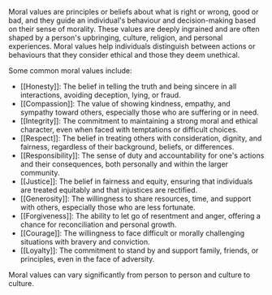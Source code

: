 Moral values are principles or beliefs about what is right or wrong, good or bad, and they guide an individual's behaviour and decision-making based on their sense of morality. 
These values are deeply ingrained and are often shaped by a person's upbringing, culture, religion, and personal experiences. 
Moral values help individuals distinguish between actions or behaviours that they consider ethical and those they deem unethical. 

Some common moral values include:

- [[Honesty]]: The belief in telling the truth and being sincere in all interactions, avoiding deception, lying, or fraud.
- [[Compassion]]: The value of showing kindness, empathy, and sympathy toward others, especially those who are suffering or in need.
- [[Integrity]]: The commitment to maintaining a strong moral and ethical character, even when faced with temptations or difficult choices.
- [[Respect]]: The belief in treating others with consideration, dignity, and fairness, regardless of their background, beliefs, or differences.
- [[Responsibility]]: The sense of duty and accountability for one's actions and their consequences, both personally and within the larger community.
- [[Justice]]: The belief in fairness and equity, ensuring that individuals are treated equitably and that injustices are rectified.
- [[Generosity]]: The willingness to share resources, time, and support with others, especially those who are less fortunate.
- [[Forgiveness]]: The ability to let go of resentment and anger, offering a chance for reconciliation and personal growth.
- [[Courage]]: The willingness to face difficult or morally challenging situations with bravery and conviction.
- [[Loyalty]]: The commitment to stand by and support family, friends, or principles, even in the face of adversity.

Moral values can vary significantly from person to person and culture to culture.